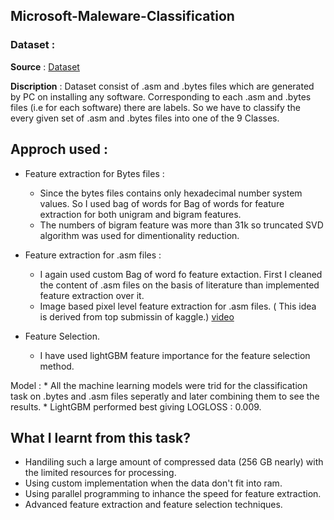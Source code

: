 ## Microsoft-Maleware-Classification

### Dataset : 
   **Source** : [Dataset](https://www.kaggle.com/c/malware-classification/data) 
   
   
   **Discription** : Dataset consist of .asm and .bytes files which are generated by PC on installing any software. Corresponding to each .asm and .bytes files (i.e for each software) there are labels. So we have to classify the every given set of .asm and .bytes files into one of the 9 Classes.
   
   
## Approch used : 

* Feature extraction for Bytes files : 
     * Since the  bytes files contains only hexadecimal number system values. So I used bag of words for Bag of words for feature extraction for both unigram and bigram features.
     * The numbers of bigram feature was more than 31k so truncated SVD algorithm was used for dimentionality reduction.
        
       
* Feature extraction for .asm files : 
     * I again used custom Bag of word fo feature extaction. First I cleaned the content of .asm files on the basis of literature than implemented feature extraction over it.
     * Image based pixel level feature extraction for .asm files. ( This idea is derived from top submissin of kaggle.) [video](https://www.youtube.com/watch?v=VLQTRlLGz5Y#t=13m11s)

* Feature Selection.
     * I have used lightGBM feature importance for the feature selection method.
               
Model : 
    * All the machine learning models were trid for the classification task on .bytes and .asm files seperatly and later combining them to see the results.
    * LightGBM performed best giving LOGLOSS : 0.009.
  
## What I learnt from this task?

* Handiling such a large amount of compressed data (256 GB nearly) with the limited resources for processing.
* Using custom implementation when the data don't fit into ram.
* Using parallel programming to inhance the speed for feature extraction.
* Advanced feature extraction and feature selection techniques.

   
   

